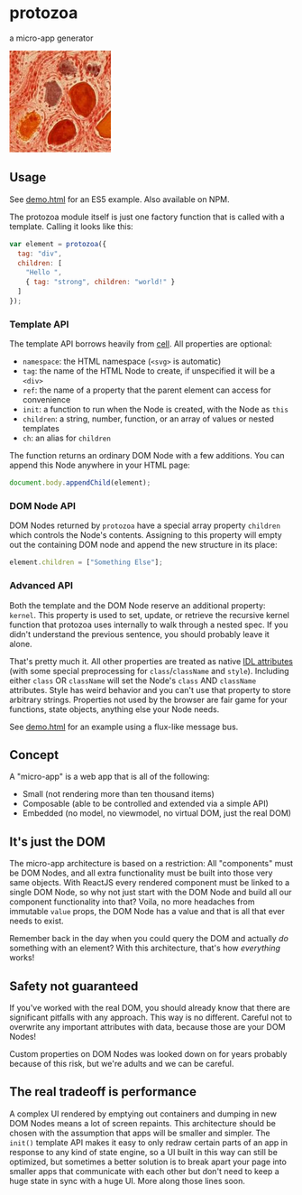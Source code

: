 # protozoa
a micro-app generator

![protozoa logo](logo.jpg)

## Usage
See [demo.html](demo.html) for an ES5 example. Also available on NPM.

The protozoa module itself is just one factory function that is called with a template. Calling it looks like this:

```js
var element = protozoa({
  tag: "div",
  children: [
    "Hello ",
    { tag: "strong", children: "world!" }
  ]
});
```

### Template API
The template API borrows heavily from [cell](https://www.celljs.org/). All properties are optional:
- `namespace`: the HTML namespace (`<svg>` is automatic)
- `tag`: the name of the HTML Node to create, if unspecified it will be a `<div>`
- `ref`: the name of a property that the parent element can access for convenience
- `init`: a function to run when the Node is created, with the Node as `this`
- `children`: a string, number, function, or an array of values or nested templates
- `ch`: an alias for `children`

The function returns an ordinary DOM Node with a few additions. You can append this Node anywhere in your HTML page:

```js
document.body.appendChild(element);
```

### DOM Node API
DOM Nodes returned by `protozoa` have a special array property `children` which controls the Node's contents. Assigning to this property will empty out the containing DOM node and append the new structure in its place:

```js
element.children = ["Something Else"];
```

### Advanced API
Both the template and the DOM Node reserve an additional property: `kernel`. This property is used to set, update, or retrieve the recursive kernel function that protozoa uses internally to walk through a nested spec. If you didn't understand the previous sentence, you should probably leave it alone.


That's pretty much it. All other properties are treated as native [IDL attributes](https://developer.mozilla.org/en-US/docs/Web/HTML/Attributes#Content_versus_IDL_attributes) (with some special preprocessing for `class`/`className` and `style`). Including either `class` OR `className` will set the Node's `class` AND `className` attributes. Style has weird behavior and you can't use that property to store arbitrary strings. Properties not used by the browser are fair game for your functions, state objects, anything else your Node needs.

See [demo.html](demo.html) for an example using a flux-like message bus.

## Concept
A "micro-app" is a web app that is all of the following:
- Small (not rendering more than ten thousand items)
- Composable (able to be controlled and extended via a simple API)
- Embedded (no model, no viewmodel, no virtual DOM, just the real DOM)

## It's just the DOM
The micro-app architecture is based on a restriction: All "components" must be DOM Nodes, and all extra functionality must be built into those very same objects. With ReactJS every rendered component must be linked to a single DOM Node, so why not just start with the DOM Node and build all our component functionality into that? Voila, no more headaches from immutable `value` props, the DOM Node has a value and that is all that ever needs to exist.

Remember back in the day when you could query the DOM and actually *do* something with an element? With this architecture, that's how *everything* works!

## Safety not guaranteed
If you've worked with the real DOM, you should already know that there are significant pitfalls with any approach. This way is no different. Careful not to overwrite any important attributes with data, because those are your DOM Nodes!

Custom properties on DOM Nodes was looked down on for years probably because of this risk, but we're adults and we can be careful.

## The real tradeoff is performance
A complex UI rendered by emptying out containers and dumping in new DOM Nodes means a lot of screen repaints. This architecture should be chosen with the assumption that apps will be smaller and simpler. The `init()` template API makes it easy to only redraw certain parts of an app in response to any kind of state engine, so a UI built in this way can still be optimized, but sometimes a better solution is to break apart your page into smaller apps that communicate with each other but don't need to keep a huge state in sync with a huge UI. More along those lines soon.
